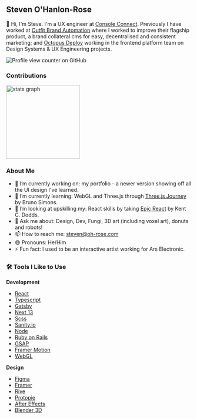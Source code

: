 ## Steven O'Hanlon-Rose

👋 Hi, I'm Steve. I'm a UX engineer at [Console Connect](https://consoleconnect.com/). Previously I have worked at [Outfit Brand Automation](https://outfit.io/) where I worked to improve their flagship product, a brand collateral cms for easy, decentralised and consistent marketing; and [Octopus Deploy](https://octopus.com/) working in the frontend platform team on Design Systems & UX Engineering projects.

![Profile view counter on GitHub](https://komarev.com/ghpvc/?username=steveoh-rose)

### Contributions

<picture align="start">
  <source media="(prefers-color-scheme: light)" srcset="https://tinyurl.com/43vdkshf"/>
  <source media="(prefers-color-scheme: dark)" srcset="https://tinyurl.com/2tb5e9xr"/>
  <img src="https://tinyurl.com/43vdkshf" height="200" alt="stats graph"  />
</picture>

### About Me

- 🔭 I’m currently working on: my portfolio - a newer version showing off all the UI design I've learned.
- 🌱 I’m currently learning: WebGL and Three.js through [Three.js Journey](https://threejs-journey.com/) by Bruno Simons.
- 🤔 I’m looking at upskilling my: React skills by taking [Epic React](https://epicreact.dev/) by Kent C. Dodds. 
- 💬 Ask me about: Design, Dev, Fungi, 3D art (including voxel art), donuts and robots!
- 📫 How to reach me: steven@oh-rose.com
- 😄 Pronouns: He/Him
- ⚡ Fun fact: I used to be an interactive artist working for Ars Electronic.

### 🛠️ Tools I Like to Use

**Development**
- [React](https://reactjs.org/)
- [Typescript](https://www.typescriptlang.org/)
- [Gatsby](https://www.gatsbyjs.com/)
- [Next 13](https://nextjs.org/)
- [Scss](https://sass-lang.com/)
- [Sanity.io](https://www.sanity.io/)
- [Node](https://nodejs.org/en/)
- [Ruby on Rails](https://rubyonrails.org/)
- [GSAP](https://greensock.com/gsap/)
- [Framer Motion](https://www.framer.com/motion/)
- [WebGL](https://get.webgl.org/)

**Design**
- [Figma](https://www.figma.com/)
- [Framer](https://www.framer.com/)
- [Rive](https://rive.app/)
- [Protopie](https://www.protopie.io/)
- [After Effects](https://www.adobe.com/au/products/aftereffects.html)
- [Blender 3D](https://www.blender.org/)
